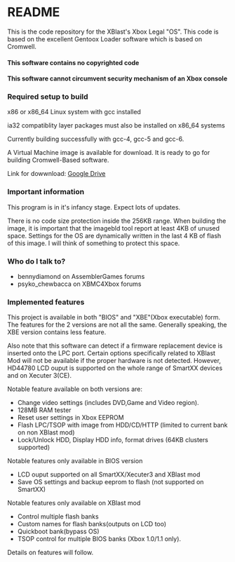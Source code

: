 # README #

This is the code repository for the XBlast's Xbox Legal "OS".
This code is based on the excellent Gentoox Loader software which is based on Cromwell.
#### This software contains no copyrighted code ####
#### This software cannot circumvent security mechanism of an Xbox console ####

### Required setup to build ###

x86 or x86_64 Linux system with gcc installed

ia32 compatiblity layer packages must also be installed on x86_64 systems

Currently building successfully with gcc-4, gcc-5 and gcc-6.

A Virtual Machine image is available for download. It is ready to go for building Cromwell-Based software.

Link for dowwnload: [Google Drive](https://drive.google.com/open?id=0ByW8G3SxcyoNfnphaElDb3VoNFE1NWx1WnYzNHYyN2ZIVHM0QU55N0RnNzBlU2dNYXp6N00)


### Important information ###

This program is in it's infancy stage. Expect lots of updates.

There is no code size protection inside the 256KB range. When building the image, it is important that the imagebld tool report at least 4KB of unused space. Settings for the OS are dynamically written in the last 4 KB of flash of this image. I will think of something to protect this space.

### Who do I talk to? ###

* bennydiamond on AssemblerGames forums
* psyko_chewbacca on XBMC4Xbox forums


### Implemented features ###

This project is available in both "BIOS" and "XBE"(Xbox executable) form. The features for the 2 versions are not all the same. Generally speaking, the XBE version contains less feature. 

Also note that this software can detect if a firmware replacement device is inserted onto the LPC port. Certain options specifically related to XBlast Mod will not be available if the proper hardware is not detected. However, HD44780 LCD ouput is supported on the whole range of SmartXX devices and on Xecuter 3(CE).

Notable feature available on both versions are:

* Change video settings (includes DVD,Game and Video region).
* 128MB RAM tester
* Reset user settings in Xbox EEPROM
* Flash LPC/TSOP with image from HDD/CD/HTTP (limited to current bank on non XBlast mod)
* Lock/Unlock HDD, Display HDD info, format drives (64KB clusters supported)

Notable features only available in BIOS version

* LCD ouput supported on all SmartXX/Xecuter3 and XBlast mod
* Save OS settings and backup eeprom to flash (not supported on SmartXX)

Notable features only available on XBlast mod

* Control multiple flash banks
* Custom names for flash banks(outputs on LCD too)
* Quickboot bank(bypass OS)
* TSOP control for multiple BIOS banks (Xbox 1.0/1.1 only).

Details on features will follow.
